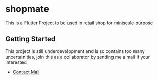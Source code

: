 # shopmate
This is a Flutter Project to be used in retail shop for miniscule purpose

## Getting Started

This project is still underdevelopment and is so contains too many uncertainities, join this as a collaborator by sending me a mail if your interested

- [Contact Mail](mohammedanas.mca22@rvce.edu.in)
